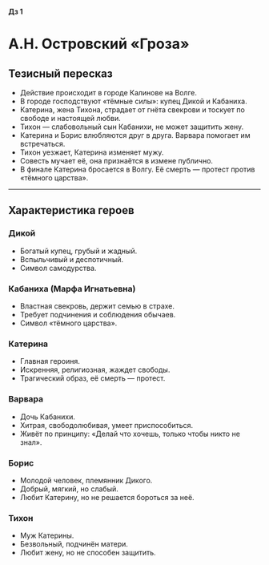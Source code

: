 **Дз 1**
# А.Н. Островский «Гроза»

## Тезисный пересказ

- Действие происходит в городе Калинове на Волге.  
- В городе господствуют «тёмные силы»: купец Дикой и Кабаниха.  
- Катерина, жена Тихона, страдает от гнёта свекрови и тоскует по свободе и настоящей любви.  
- Тихон — слабовольный сын Кабанихи, не может защитить жену.  
- Катерина и Борис влюбляются друг в друга. Варвара помогает им встречаться.  
- Тихон уезжает, Катерина изменяет мужу.  
- Совесть мучает её, она признаётся в измене публично.  
- В финале Катерина бросается в Волгу. Её смерть — протест против «тёмного царства».  

---

## Характеристика героев

### Дикой
- Богатый купец, грубый и жадный.  
- Вспыльчивый и деспотичный.  
- Символ самодурства.  

### Кабаниха (Марфа Игнатьевна)
- Властная свекровь, держит семью в страхе.  
- Требует подчинения и соблюдения обычаев.  
- Символ «тёмного царства».  

### Катерина
- Главная героиня.  
- Искренняя, религиозная, жаждет свободы.  
- Трагический образ, её смерть — протест.  

### Варвара
- Дочь Кабанихи.  
- Хитрая, свободолюбивая, умеет приспособиться.  
- Живёт по принципу: «Делай что хочешь, только чтобы никто не знал».  

### Борис
- Молодой человек, племянник Дикого.  
- Добрый, мягкий, но слабый.  
- Любит Катерину, но не решается бороться за неё.  

### Тихон
- Муж Катерины.  
- Безвольный, подчинён матери.  
- Любит жену, но не способен защитить.  
